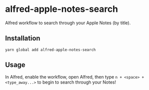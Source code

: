 # alfred-apple-notes-search

Alfred workflow to search through your Apple Notes (by title).

## Installation

`yarn global add alfred-apple-notes-search`

## Usage

In Alfred, enable the workflow, open Alfred, then type `n + <space> + <type_away...>` to begin to search through your Notes!
